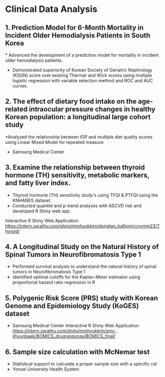 # Clinical Data Analysis

##  1. Prediction Model for 6-Month Mortality in Incident Older Hemodialysis‬‭ Patients in South Korea‬

‭* Advanced the development of a prediction model for mortality in incident older hemodialysis patients.
* Demonstrated superiority of Korean Society of Geriatric Nephrology (KSGN) score over existing Tharmar and Wick scores using multiple logistic regression with variable selection method and ROC and AUC curves.


## 2. The effect of dietary food intake on the age-related intraocular pressure changes‬ in healthy Korean population: a longitudinal large cohort study

*Analyzed the relationship between IOP and multiple diet quality scores‬‭ using Linear Mixed Model for repeated measure‬
* Samsung Medical Center

## 3. Examine the relationship between thyroid hormone (TH)‬‭ sensitivity, metabolic markers, and fatty liver index.‬

* Thyroid hormone (TH) sensitivity study's using TFQI & PTFQI using the KNHANES dataset.
* Conducted quantile and p-trend analyses with ASCVD risk and developed R Shiny web app.

Interactive R Shiny Web Application: https://intern.zarathu.com/shiny/minhyukkim/dongtan_hallym/ccyymm23/Thyroid/

## 4. A Longitudinal‬ Study on the Natural History of Spinal Tumors in Neurofibromatosis Type‬ 1

* Performed survival analysis to understand the natural history of spinal tumors in Neurofibromatosis Type 1
* Identified optimal cutoffs for the Kaplan-Meier estimator using proportional hazard ratio regression in R

## 5. Polygenic Risk Score (PRS) study with Korean Genome and Epidemiology Study (KoGES) dataset

* Samsung Medical Center
Interactive R Shiny Web Application: https://intern.zarathu.com/shiny/minhyukkim/smc-jihyunbaek/BOMICS_drugresponse/BOMICS_final/

## 6. Sample size calculation with McNemar test
* Statistical support to calculate a proper sample size with a specific cal
* Yonsei University Health System
